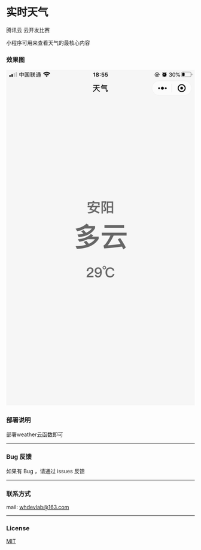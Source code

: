 # 实时天气

腾讯云 云开发比赛

小程序可用来查看天气的最核心内容

### 效果图
![image](https://github.com/WHDevLab/xiaxia/blob/master/xg.png)

### 部署说明

部署weather云函数即可

---

### Bug 反馈

如果有 Bug ，请通过 issues 反馈

---

### 联系方式

mail: whdevlab@163.com

---

### License

[MIT](http://opensource.org/licenses/MIT "")
